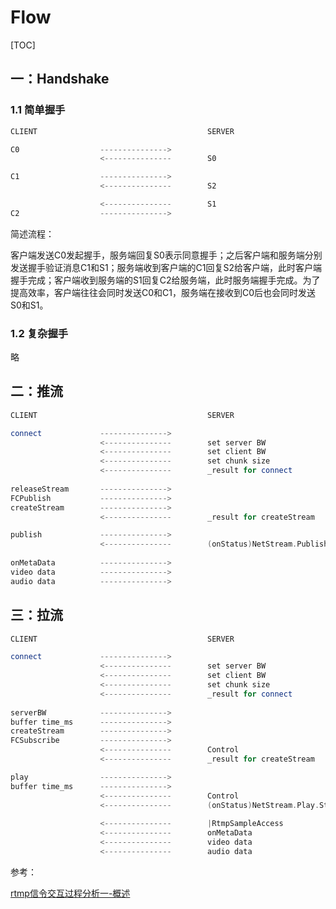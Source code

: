 # Flow

[TOC]



## 一：Handshake

### 1.1 简单握手

```c++
CLIENT										SERVER

C0					--------------->
					<---------------		S0

C1					--------------->
					<---------------		S2

					<---------------		S1
C2					--------------->					
```

简述流程：

客户端发送C0发起握手，服务端回复S0表示同意握手；之后客户端和服务端分别发送握手验证消息C1和S1；服务端收到客户端的C1回复S2给客户端，此时客户端握手完成；客户端收到服务端的S1回复C2给服务端，此时服务端握手完成。为了提高效率，客户端往往会同时发送C0和C1，服务端在接收到C0后也会同时发送S0和S1。

### 1.2 复杂握手

略





## 二：推流

```c++
CLIENT										SERVER

connect				--------------->	  
					<---------------		set server BW
					<---------------		set client BW
					<---------------		set chunk size
					<---------------		_result for connect
			
releaseStream		--------------->
FCPublish			--------------->
createStream		--------------->
					<---------------		_result for createStream

publish				--------------->
					<---------------		(onStatus)NetStream.Publish.Start
					
onMetaData			--------------->
video data			--------------->
audio data			--------------->
```





## 三：拉流

```c++
CLIENT										SERVER

connect				--------------->	  
					<---------------		set server BW
					<---------------		set client BW
					<---------------		set chunk size
					<---------------		_result for connect
			
serverBW			--------------->
buffer time_ms		--------------->
createStream		--------------->
FCSubscribe			--------------->
                    <---------------		Control
					<---------------		_result for createStream

play				--------------->
buffer time_ms		--------------->
                    <---------------		Control
					<---------------		(onStatus)NetStream.Play.Start
					
					<---------------		|RtmpSampleAccess
					<---------------		onMetaData
					<---------------		video data
					<---------------		audio data
```









参考：

[rtmp信令交互过程分析一-概述](https://blog.csdn.net/Jacob_job/article/details/81866127)